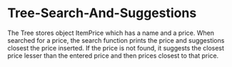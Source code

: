 # Tree-Search-And-Suggestions
The Tree stores object ItemPrice which has a name and a price. When searched for a price, the search function prints the price and suggestions closest the price inserted. If the price is not found, it suggests the closest price lesser than the entered price and then prices closest to that price.
